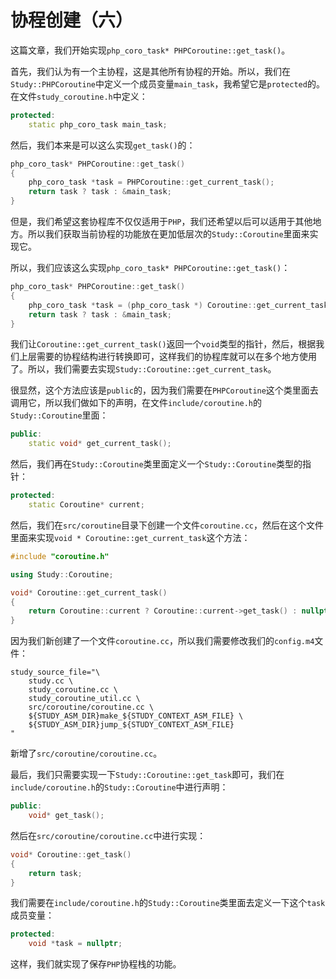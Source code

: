 # 协程创建（六）

这篇文章，我们开始实现`php_coro_task* PHPCoroutine::get_task()`。

首先，我们认为有一个主协程，这是其他所有协程的开始。所以，我们在`Study::PHPCoroutine`中定义一个成员变量`main_task`，我希望它是`protected`的。在文件`study_coroutine.h`中定义：

```cpp
protected:
    static php_coro_task main_task;
```

然后，我们本来是可以这么实现`get_task()`的：

```cpp
php_coro_task* PHPCoroutine::get_task()
{
    php_coro_task *task = PHPCoroutine::get_current_task();
    return task ? task : &main_task;
}
```

但是，我们希望这套协程库不仅仅适用于`PHP`，我们还希望以后可以适用于其他地方。所以我们获取当前协程的功能放在更加低层次的`Study::Coroutine`里面来实现它。

所以，我们应该这么实现`php_coro_task* PHPCoroutine::get_task()`：

```cpp
php_coro_task* PHPCoroutine::get_task()
{
    php_coro_task *task = (php_coro_task *) Coroutine::get_current_task();
    return task ? task : &main_task;
}
```

我们让`Coroutine::get_current_task()`返回一个`void`类型的指针，然后，根据我们上层需要的协程结构进行转换即可，这样我们的协程库就可以在多个地方使用了。所以，我们需要去实现`Study::Coroutine::get_current_task`。

很显然，这个方法应该是`public`的，因为我们需要在`PHPCoroutine`这个类里面去调用它，所以我们做如下的声明，在文件`include/coroutine.h`的`Study::Coroutine`里面：

```cpp
public:
    static void* get_current_task();
```

然后，我们再在`Study::Coroutine`类里面定义一个`Study::Coroutine`类型的指针：

```cpp
protected:
    static Coroutine* current;
```

然后，我们在`src/coroutine`目录下创建一个文件`coroutine.cc`，然后在这个文件里面来实现`void * Coroutine::get_current_task`这个方法：

```cpp
#include "coroutine.h"

using Study::Coroutine;

void* Coroutine::get_current_task()
{
    return Coroutine::current ? Coroutine::current->get_task() : nullptr;
}
```

因为我们新创建了一个文件`coroutine.cc`，所以我们需要修改我们的`config.m4`文件：

```shell
study_source_file="\
    study.cc \
    study_coroutine.cc \
    study_coroutine_util.cc \
    src/coroutine/coroutine.cc \
    ${STUDY_ASM_DIR}make_${STUDY_CONTEXT_ASM_FILE} \
    ${STUDY_ASM_DIR}jump_${STUDY_CONTEXT_ASM_FILE}
"
```

新增了`src/coroutine/coroutine.cc`。

最后，我们只需要实现一下`Study::Coroutine::get_task`即可，我们在`include/coroutine.h`的`Study::Coroutine`中进行声明：

```cpp
public:
    void* get_task();
```

然后在`src/coroutine/coroutine.cc`中进行实现：

```cpp
void* Coroutine::get_task()
{
    return task;
}
```

我们需要在`include/coroutine.h`的`Study::Coroutine`类里面去定义一下这个`task`成员变量：

```cpp
protected:
    void *task = nullptr;
```

这样，我们就实现了保存`PHP`协程栈的功能。



